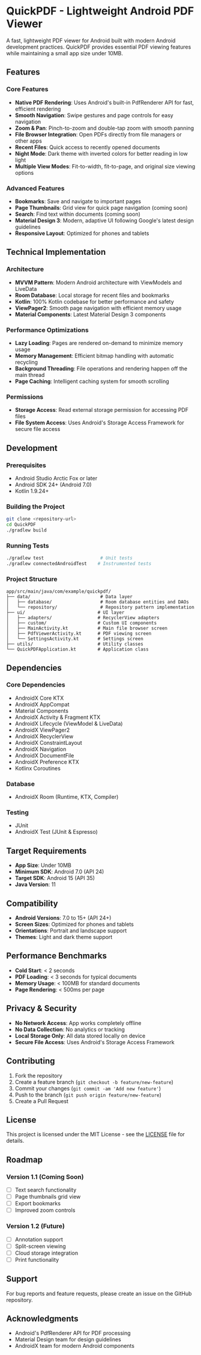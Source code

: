 # QuickPDF - Lightweight Android PDF Viewer

A fast, lightweight PDF viewer for Android built with modern Android development practices. QuickPDF provides essential PDF viewing features while maintaining a small app size under 10MB.

## Features

### Core Features
- **Native PDF Rendering**: Uses Android's built-in PdfRenderer API for fast, efficient rendering
- **Smooth Navigation**: Swipe gestures and page controls for easy navigation
- **Zoom & Pan**: Pinch-to-zoom and double-tap zoom with smooth panning
- **File Browser Integration**: Open PDFs directly from file managers or other apps
- **Recent Files**: Quick access to recently opened documents
- **Night Mode**: Dark theme with inverted colors for better reading in low light
- **Multiple View Modes**: Fit-to-width, fit-to-page, and original size viewing options

### Advanced Features
- **Bookmarks**: Save and navigate to important pages
- **Page Thumbnails**: Grid view for quick page navigation (coming soon)
- **Search**: Find text within documents (coming soon)
- **Material Design 3**: Modern, adaptive UI following Google's latest design guidelines
- **Responsive Layout**: Optimized for phones and tablets

## Technical Implementation

### Architecture
- **MVVM Pattern**: Modern Android architecture with ViewModels and LiveData
- **Room Database**: Local storage for recent files and bookmarks
- **Kotlin**: 100% Kotlin codebase for better performance and safety
- **ViewPager2**: Smooth page navigation with efficient memory usage
- **Material Components**: Latest Material Design 3 components

### Performance Optimizations
- **Lazy Loading**: Pages are rendered on-demand to minimize memory usage
- **Memory Management**: Efficient bitmap handling with automatic recycling
- **Background Threading**: File operations and rendering happen off the main thread
- **Page Caching**: Intelligent caching system for smooth scrolling

### Permissions
- **Storage Access**: Read external storage permission for accessing PDF files
- **File System Access**: Uses Android's Storage Access Framework for secure file access

## Development

### Prerequisites
- Android Studio Arctic Fox or later
- Android SDK 24+ (Android 7.0)
- Kotlin 1.9.24+

### Building the Project
```bash
git clone <repository-url>
cd QuickPDF
./gradlew build
```

### Running Tests
```bash
./gradlew test                     # Unit tests
./gradlew connectedAndroidTest    # Instrumented tests
```

### Project Structure
```
app/src/main/java/com/example/quickpdf/
├── data/                          # Data layer
│   ├── database/                  # Room database entities and DAOs
│   └── repository/                # Repository pattern implementation
├── ui/                           # UI layer
│   ├── adapters/                 # RecyclerView adapters
│   ├── custom/                   # Custom UI components
│   ├── MainActivity.kt           # Main file browser screen
│   ├── PdfViewerActivity.kt      # PDF viewing screen
│   └── SettingsActivity.kt       # Settings screen
├── utils/                        # Utility classes
└── QuickPDFApplication.kt        # Application class
```

## Dependencies

### Core Dependencies
- AndroidX Core KTX
- AndroidX AppCompat
- Material Components
- AndroidX Activity & Fragment KTX
- AndroidX Lifecycle (ViewModel & LiveData)
- AndroidX ViewPager2
- AndroidX RecyclerView
- AndroidX ConstraintLayout
- AndroidX Navigation
- AndroidX DocumentFile
- AndroidX Preference KTX
- Kotlinx Coroutines

### Database
- AndroidX Room (Runtime, KTX, Compiler)

### Testing
- JUnit
- AndroidX Test (JUnit & Espresso)

## Target Requirements
- **App Size**: Under 10MB
- **Minimum SDK**: Android 7.0 (API 24)
- **Target SDK**: Android 15 (API 35)
- **Java Version**: 11

## Compatibility
- **Android Versions**: 7.0 to 15+ (API 24+)
- **Screen Sizes**: Optimized for phones and tablets
- **Orientations**: Portrait and landscape support
- **Themes**: Light and dark theme support

## Performance Benchmarks
- **Cold Start**: < 2 seconds
- **PDF Loading**: < 3 seconds for typical documents
- **Memory Usage**: < 100MB for standard documents
- **Page Rendering**: < 500ms per page

## Privacy & Security
- **No Network Access**: App works completely offline
- **No Data Collection**: No analytics or tracking
- **Local Storage Only**: All data stored locally on device
- **Secure File Access**: Uses Android's Storage Access Framework

## Contributing
1. Fork the repository
2. Create a feature branch (`git checkout -b feature/new-feature`)
3. Commit your changes (`git commit -am 'Add new feature'`)
4. Push to the branch (`git push origin feature/new-feature`)
5. Create a Pull Request

## License
This project is licensed under the MIT License - see the [LICENSE](LICENSE) file for details.

## Roadmap

### Version 1.1 (Coming Soon)
- [ ] Text search functionality
- [ ] Page thumbnails grid view
- [ ] Export bookmarks
- [ ] Improved zoom controls

### Version 1.2 (Future)
- [ ] Annotation support
- [ ] Split-screen viewing
- [ ] Cloud storage integration
- [ ] Print functionality

## Support
For bug reports and feature requests, please create an issue on the GitHub repository.

## Acknowledgments
- Android's PdfRenderer API for PDF processing
- Material Design team for design guidelines
- AndroidX team for modern Android components